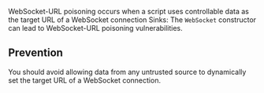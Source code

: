 WebSocket-URL poisoning occurs when a script uses controllable data as the target URL of a WebSocket connection
Sinks:
The `WebSocket` constructor can lead to WebSocket-URL poisoning vulnerabilities.
## Prevention
You should avoid allowing data from any untrusted source to dynamically set the target URL of a WebSocket connection.